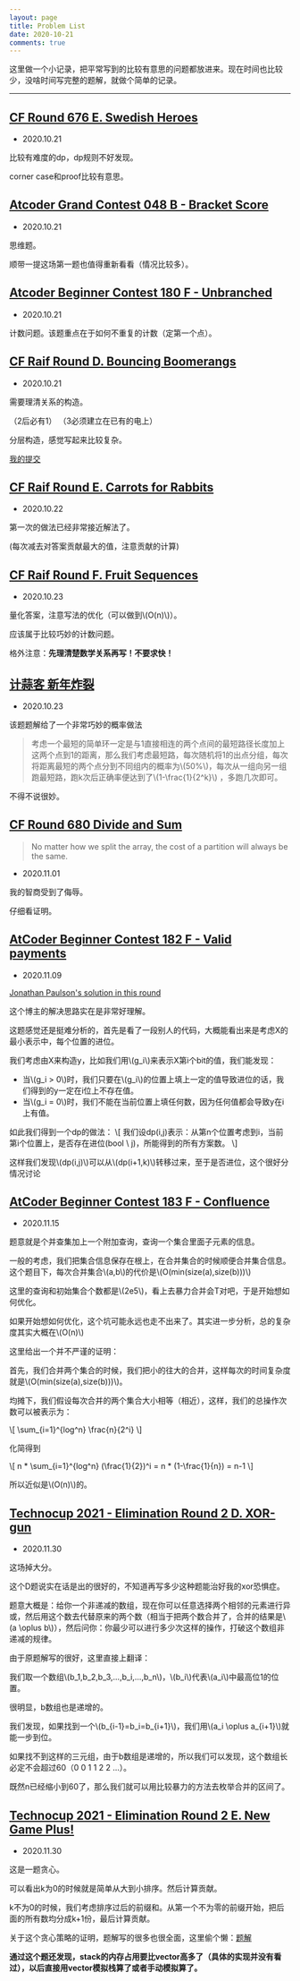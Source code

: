 ```yaml
---
layout: page
title: Problem List
date: 2020-10-21
comments: true
---
```




这里做一个小记录，把平常写到的比较有意思的问题都放进来。现在时间也比较少，没啥时间写完整的题解，就做个简单的记录。

---

## [CF Round 676 E. Swedish Heroes](https://codeforces.com/contest/1421/problem/E)

- 2020.10.21

比较有难度的dp，dp规则不好发现。

corner case和proof比较有意思。

## [Atcoder Grand Contest 048 B - Bracket Score](https://atcoder.jp/contests/agc048/tasks/agc048_b)

- 2020.10.21

思维题。

顺带一提这场第一题也值得重新看看（情况比较多）。

## [Atcoder Beginner Contest 180 F - Unbranched](https://atcoder.jp/contests/abc180/tasks/abc180_f)

- 2020.10.21

计数问题。该题重点在于如何不重复的计数（定第一个点）。

## [CF Raif Round D. Bouncing Boomerangs](https://codeforces.com/contest/1428/problem/D)

- 2020.10.21

需要理清关系的构造。

（2后必有1）
（3必须建立在已有的电上）

分层构造，感觉写起来比较复杂。

[我的提交](https://codeforces.com/contest/1428/submission/96224830)

## [CF Raif Round E. Carrots for Rabbits](https://codeforces.com/contest/1428/problem/E)

- 2020.10.22

第一次的做法已经非常接近解法了。

(每次减去对答案贡献最大的值，注意贡献的计算)

## [CF Raif Round F. Fruit Sequences](https://codeforces.com/contest/1428/problem/F)

- 2020.10.23

量化答案，注意写法的优化（可以做到\\(O(n)\\)）。

应该属于比较巧妙的计数问题。

格外注意：**先理清楚数学关系再写！不要求快！**

## [计蒜客 新年炸裂](https://nanti.jisuanke.com/t/T3253)

- 2020.10.23

该题题解给了一个非常巧妙的概率做法

> 考虑一个最短的简单环一定是与1直接相连的两个点间的最短路径长度加上这两个点到1的距离，那么我们考虑最短路，每次随机将1的出点分组，每次将距离最短的两个点分到不同组内的概率为\\(50\%\\)，每次从一组向另一组跑最短路，跑k次后正确率便达到了\\(1-\frac{1}{2^k}\\) ，多跑几次即可。

不得不说很妙。


## [CF Round 680 Divide and Sum](http://codeforces.com/contest/1445/problem/D)

> No matter how we split the array, the cost of a partition will always be the same.

- 2020.11.01

我的智商受到了侮辱。

仔细看证明。

## [AtCoder Beginner Contest 182 F - Valid payments](https://atcoder.jp/contests/abc182/tasks/abc182_f)

- 2020.11.09

[Jonathan Paulson's solution in this round](https://www.youtube.com/watch?reload=9&v=VsUvBvgeb9Y&feature=youtu.be)

这个博主的解决思路实在是非常好理解。

这题感觉还是挺难分析的，首先是看了一段别人的代码，大概能看出来是考虑X的最小表示中，每个位置的进位。

我们考虑由X来构造y，比如我们用\\(g_i\\)来表示X第i个bit的值，我们能发现：

- 当\\(g_i > 0\\)时，我们只要在\\(g_i\\)的位置上填上一定的值导致进位的话，我们得到的y一定在i位上不存在值。
- 当\\(g_i = 0\\)时，我们不能在当前位置上填任何数，因为任何值都会导致y在i上有值。

如此我们得到一个dp的做法：
\\[
    我们设dp(i,j)表示：从第n个位置考虑到i，当前第i个位置上，是否存在进位(bool \ j)，所能得到的所有方案数。
\\]

这样我们发现\\(dp(i,j)\\)可以从\\(dp(i+1,k)\\)转移过来，至于是否进位，这个很好分情况讨论

## [AtCoder Beginner Contest 183 F - Confluence](https://atcoder.jp/contests/abc183/tasks/abc183_f)

- 2020.11.15

题意就是个并查集加上一个附加查询，查询一个集合里面子元素的信息。

一般的考虑，我们把集合信息保存在根上，在合并集合的时候顺便合并集合信息。这个题目下，每次合并集合\\(a,b\\)的代价是\\(O(min(size(a),size(b)))\\)

这里的查询和初始集合个数都是\\(2e5\\)，看上去暴力合并会T对吧，于是开始想如何优化。

如果开始想如何优化，这个坑可能永远也走不出来了。其实进一步分析，总的复杂度其实大概在\\(O(n)\\)

这里给出一个并不严谨的证明：

首先，我们合并两个集合的时候，我们把小的往大的合并，这样每次的时间复杂度就是\\(O(min(size(a),size(b)))\\)。

均摊下，我们假设每次合并的两个集合大小相等（相近），这样，我们的总操作次数可以被表示为：

\\[
    \sum_{i=1}^{log^n}  \frac{n}{2^i}
\\]

化简得到

\\[
    n * \sum_{i=1}^{log^n} (\frac{1}{2})^i = n * (1-\frac{1}{n}) = n-1
\\]

所以近似是\\(O(n)\\)的。

## [Technocup 2021 - Elimination Round 2 D. XOR-gun](http://codeforces.com/contest/1415/problem/D)

- 2020.11.30

这场掉大分。

这个D题说实在话是出的很好的，不知道再写多少这种题能治好我的xor恐惧症。

题意大概是：给你一个非递减的数组，现在你可以任意选择两个相邻的元素进行异或，然后用这个数去代替原来的两个数（相当于把两个数合并了，合并的结果是\\(a \oplus b\\)），然后问你：你最少可以进行多少次这样的操作，打破这个数组非递减的规律。

由于原题解写的很好，这里直接上翻译：

我们取一个数组\\(b_1,b_2,b_3,...,b_i,...,b_n\\)，\\(b_i\\)代表\\(a_i\\)中最高位1的位置。

很明显，b数组也是递增的。

我们发现，如果找到一个\\(b_{i-1}=b_i=b_{i+1}\\)，我们用\\(a_i \oplus a_{i+1}\\)就能一步到位。

如果找不到这样的三元组，由于b数组是递增的，所以我们可以发现，这个数组长必定不会超过60（0 0 1 1 2 2 ...）。

既然n已经缩小到60了，那么我们就可以用比较暴力的方法去枚举合并的区间了。

## [Technocup 2021 - Elimination Round 2 E. New Game Plus!](http://codeforces.com/contest/1415/problem/E)

- 2020.11.30

这是一题贪心。

可以看出k为0的时候就是简单从大到小排序。然后计算贡献。

k不为0的时候，我们考虑排序过后的前缀和。从第一个不为零的前缀开始，把后面的所有数均分成k+1份，最后计算贡献。

关于这个贪心策略的证明，题解写的很多也很全面，这里偷个懒：[题解](http://codeforces.com/blog/entry/85118)

**通过这个题还发现，stack的内存占用要比vector高多了（具体的实现并没有看过），以后直接用vector模拟栈算了或者手动模拟算了。**